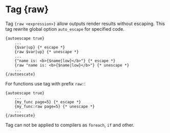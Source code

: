 Tag {raw}
=========

Tag `{raw <expression>}` allow outputs render results without escaping.
This tag rewrite global option `auto_escape` for specified code.

```smarty
{autoescape true}
    ...
    {$var|up} {* escape *}
    {raw $var|up} {* unescape *}
    ...
    {"name is: <b>{$name|low}</b>"} {* escape *}
    {raw "name is: <b>{$name|low}</b>"} {* unescape *}
    ...
{/autoescate}
```

For functions use tag with prefix `raw:`:

```smarty
{autoescape true}
    ...
    {my_func page=5} {* escape *}
    {my_func:raw page=5} {* unescape *}
    ...
{/autoescate}
```

Tag can not be applied to compilers as `foreach`, `if` and other.
